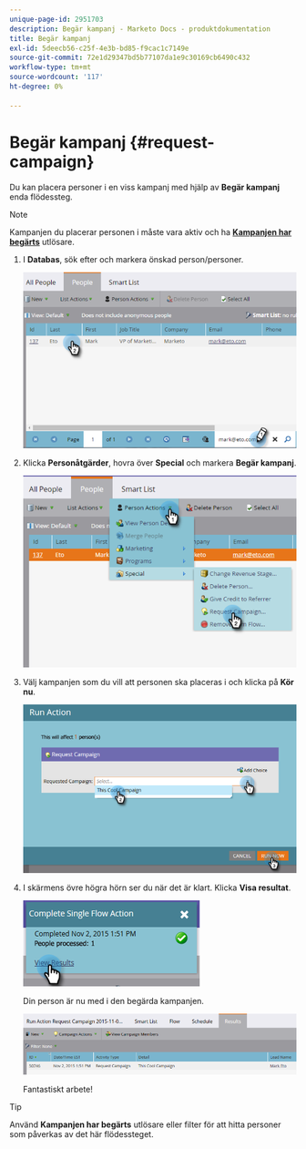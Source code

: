 ```yaml
---
unique-page-id: 2951703
description: Begär kampanj - Marketo Docs - produktdokumentation
title: Begär kampanj
exl-id: 5deecb56-c25f-4e3b-bd85-f9cac1c7149e
source-git-commit: 72e1d29347bd5b77107da1e9c30169cb6490c432
workflow-type: tm+mt
source-wordcount: '117'
ht-degree: 0%

---
```


# Begär kampanj {#request-campaign}

Du kan placera personer i en viss kampanj med hjälp av **Begär kampanj** enda flödessteg.

>[!NOTE]
>
>Kampanjen du placerar personen i måste vara aktiv och ha **[Kampanjen har begärts](/help/marketo/product-docs/core-marketo-concepts/smart-campaigns/using-smart-campaigns/setting-up-a-trigger-smart-campaign-for-sales-using-campaign-is-requested.md)** utlösare.

1. I **Databas**, sök efter och markera önskad person/personer.

   ![](assets/one-5.png)

1. Klicka **Personåtgärder**, hovra över **Special** och markera **Begär kampanj**.

   ![](assets/two-5.png)

1. Välj kampanjen som du vill att personen ska placeras i och klicka på **Kör nu**.

   ![](assets/three-4.png)

1. I skärmens övre högra hörn ser du när det är klart. Klicka **Visa resultat**.

   ![](assets/four-4.png)

   Din person är nu med i den begärda kampanjen.

   ![](assets/five-1.png)

   Fantastiskt arbete!

>[!TIP]
>
>Använd **Kampanjen har begärts** utlösare eller filter för att hitta personer som påverkas av det här flödessteget.
